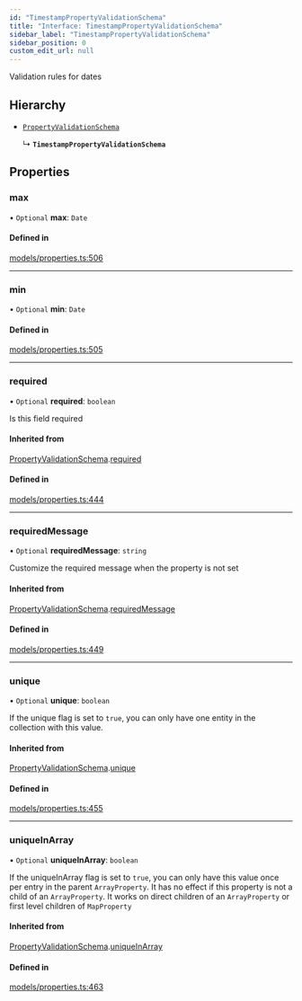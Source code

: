 ```yaml
---
id: "TimestampPropertyValidationSchema"
title: "Interface: TimestampPropertyValidationSchema"
sidebar_label: "TimestampPropertyValidationSchema"
sidebar_position: 0
custom_edit_url: null
---
```


Validation rules for dates

## Hierarchy

- [`PropertyValidationSchema`](PropertyValidationSchema)

  ↳ **`TimestampPropertyValidationSchema`**

## Properties

### max

• `Optional` **max**: `Date`

#### Defined in

[models/properties.ts:506](https://github.com/Camberi/firecms/blob/2d60fba/src/models/properties.ts#L506)

___

### min

• `Optional` **min**: `Date`

#### Defined in

[models/properties.ts:505](https://github.com/Camberi/firecms/blob/2d60fba/src/models/properties.ts#L505)

___

### required

• `Optional` **required**: `boolean`

Is this field required

#### Inherited from

[PropertyValidationSchema](PropertyValidationSchema).[required](PropertyValidationSchema#required)

#### Defined in

[models/properties.ts:444](https://github.com/Camberi/firecms/blob/2d60fba/src/models/properties.ts#L444)

___

### requiredMessage

• `Optional` **requiredMessage**: `string`

Customize the required message when the property is not set

#### Inherited from

[PropertyValidationSchema](PropertyValidationSchema).[requiredMessage](PropertyValidationSchema#requiredmessage)

#### Defined in

[models/properties.ts:449](https://github.com/Camberi/firecms/blob/2d60fba/src/models/properties.ts#L449)

___

### unique

• `Optional` **unique**: `boolean`

If the unique flag is set to `true`, you can only have one entity in the
collection with this value.

#### Inherited from

[PropertyValidationSchema](PropertyValidationSchema).[unique](PropertyValidationSchema#unique)

#### Defined in

[models/properties.ts:455](https://github.com/Camberi/firecms/blob/2d60fba/src/models/properties.ts#L455)

___

### uniqueInArray

• `Optional` **uniqueInArray**: `boolean`

If the uniqueInArray flag is set to `true`, you can only have this value
once per entry in the parent `ArrayProperty`. It has no effect if this
property is not a child of an `ArrayProperty`. It works on direct
children of an `ArrayProperty` or first level children of `MapProperty`

#### Inherited from

[PropertyValidationSchema](PropertyValidationSchema).[uniqueInArray](PropertyValidationSchema#uniqueinarray)

#### Defined in

[models/properties.ts:463](https://github.com/Camberi/firecms/blob/2d60fba/src/models/properties.ts#L463)
